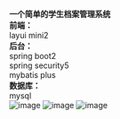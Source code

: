 **一个简单的学生档案管理系统**  
**前端：**  
layui mini2  
**后台：**  
spring boot2  
spring security5  
mybatis plus  
**数据库：**  
mysql  
![image](https://github.com/mer97/sft-system/blob/main/img/01.png?raw=true)
![image](https://github.com/mer97/sft-system/blob/main/img/02.png?raw=true)
![image](https://github.com/mer97/sft-system/blob/main/img/03.png?raw=true)

